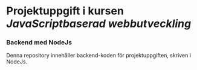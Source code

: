# Projektuppgift i kursen *JavaScriptbaserad webbutveckling*

### Backend med NodeJs
Denna repository innehåller backend-koden för projektuppgiften, skriven i NodeJs.